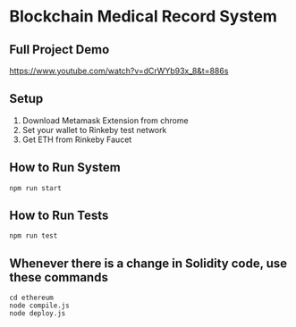 # Blockchain Medical Record System

## Full Project Demo
https://www.youtube.com/watch?v=dCrWYb93x_8&t=886s

## Setup
1. Download Metamask Extension from chrome
2. Set your wallet to Rinkeby test network
3. Get ETH from Rinkeby Faucet

## How to Run System
```
npm run start
```

## How to Run Tests
```
npm run test
```

## Whenever there is a change in Solidity code, use these commands
```
cd ethereum
node compile.js
node deploy.js
```
